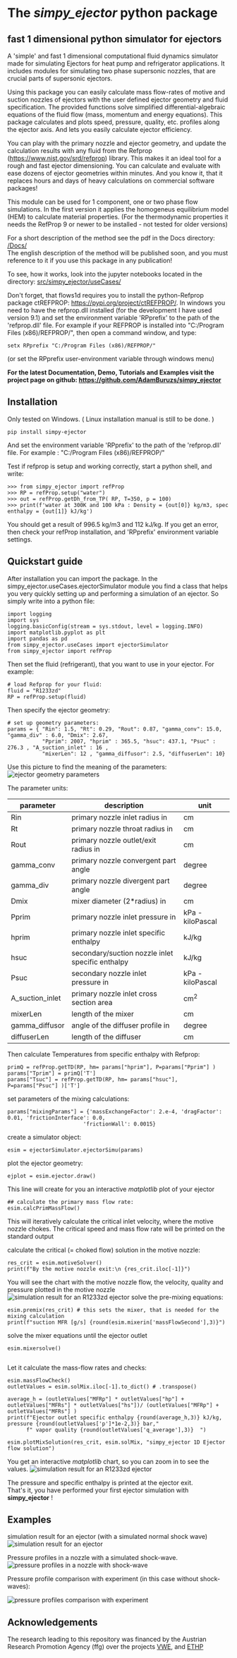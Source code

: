 # The *simpy_ejector* python package

## fast 1 dimensional python simulator for ejectors

A 'simple' and fast 1 dimensional computational fluid dynamics simulator
made for simulating Ejectors for heat pump and
refrigerator applications. It includes modules for
simulating two phase supersonic nozzles, that are crucial parts
of supersonic ejectors.

Using this package you can easily calculate mass flow-rates of motive and suction nozzles of ejectors with 
the user defined ejector geometry and fluid specification. 
The provided functions solve simplified differential-algebraic equations of the fluid flow (mass, momentum and energy equations).
This package calculates and plots speed, pressure, quality, etc. profiles along the ejector axis. 
And lets you easily calculate ejector efficiency. 

You can play with the primary nozzle and ejector geometry, and update the calculation results with any fluid from the 
Refprop (https://www.nist.gov/srd/refprop) library. This makes it an ideal tool for a rough and fast ejector dimensioning.
You can calculate and evaluate with ease dozens of ejector geometries within minutes. And you know it, that it replaces hours and days 
of heavy calculations on commercial software packages!

This module can be used for 1 component, one or two phase flow simulations.
In the first version it applies the homogeneus equilibrium model (HEM) to calculate
material properties. (For the thermodynamic properties it needs the RefProp 9 or newer to be installed - not tested for older versions)  


For a short description of the method see the pdf in the Docs directory: 
[/Docs/](./Docs/Ejector_Buruzs.pdf) <br>
The english description of the method will be published soon, and you must reference to it if you use this package in any publication! 


To see, how it works, look into the jupyter notebooks located in the directory:
[src/simpy_ejector/useCases/](./src/simpy_ejector/useCases/EjectorMixerSingleShocking.ipynb)

Don't forget, that flows1d requires you to install the python-Refprop package ctREFPROP:
https://pypi.org/project/ctREFPROP/.
In windows you need to have the refprop.dll installed (for the development I have used version 9.1)
and set the environment variable 'RPprefix' to the path of the 'refprop.dll' file. 
For example if your REFPROP is installed into "C:/Program Files (x86)/REFPROP/", then open a command window, and type:
```
setx RPprefix "C:/Program Files (x86)/REFPROP/"
```
(or set the RPprefix user-environment variable  through windows menu)

**For the latest Documentation, Demo, Tutorials and Examples visit the project page on github:
https://github.com/AdamBuruzs/simpy_ejector**

## Installation
Only tested on Windows. ( Linux installation manual is still to be done. )

````
pip install simpy-ejector
````
And set the environment variable 'RPprefix' to the path of the 'refprop.dll' file. 
For example : "C:/Program Files (x86)/REFPROP/"

Test if refprop is setup and working correctly, start a python shell, and write:

````
>>> from simpy_ejector import refProp
>>> RP = refProp.setup("water")
>>> out = refProp.getDh_from_TP( RP, T=350, p = 100)
>>> print(f'water at 300K and 100 kPa : Density = {out[0]} kg/m3, spec enthalpy = {out[1]} kJ/kg')
````
You should get a result of 996.5 kg/m3 and 112 kJ/kg. If you get an error, then check your refProp installation, and 'RPprefix' environment variable settings.

## Quickstart guide

After installation you can import the package. In the simpy_ejector.useCases.ejectorSimulator module you find a class that helps you very quickly setting up and performing a simulation of an ejector. So simply write into a python file:

````
import logging
import sys
logging.basicConfig(stream = sys.stdout, level = logging.INFO)
import matplotlib.pyplot as plt
import pandas as pd
from simpy_ejector.useCases import ejectorSimulator
from simpy_ejector import refProp
````

Then set the fluid (refrigerant), that you want to use in your ejector. For example:

````
# load Refprop for your fluid:
fluid = "R1233zd"
RP = refProp.setup(fluid)
````

Then specify the ejector geometry:
```
# set up geometry parameters:
params = { "Rin": 1.5, "Rt": 0.29, "Rout": 0.87, "gamma_conv": 15.0, "gamma_div" : 6.0, "Dmix": 2.67,
           "Pprim": 2007, "hprim" : 365.5, "hsuc": 437.1, "Psuc" : 276.3 , "A_suction_inlet" : 16 ,
           "mixerLen": 12 , "gamma_diffusor": 2.5, "diffuserLen": 10}
```

Use this picture to find the meaning of the parameters: <br>
![ejector geometry parameters](./Docs/EjectorGeom.svg)

The parameter units:

| parameter | description | unit
|---- | ---| ---
| Rin | primary nozzle inlet radius in | cm
|Rt| primary nozzle throat radius in| cm
|Rout| primary nozzle outlet/exit radius in| cm
|gamma_conv| primary nozzle convergent part angle| degree
|gamma_div| primary nozzle divergent part angle| degree
|Dmix| mixer diameter (2*radius) in| cm
|Pprim| primary nozzle inlet pressure in| kPa - kiloPascal
|hprim| primary nozzle inlet specific enthalpy | kJ/kg
|hsuc| secondary/suction nozzle inlet specific enthalpy | kJ/kg <br>
|Psuc| secondary nozzle inlet pressure in| kPa - kiloPascal
|A_suction_inlet| primary nozzle inlet cross section area| cm<sup>2</sup> <br>
|mixerLen| length of the mixer| cm <br>
|gamma_diffusor| angle of the diffuser profile in| degree <br>
|diffuserLen| length of the diffuser| cm <br>

Then calculate Temperatures from specific enthalpy with Refprop:

```
primQ = refProp.getTD(RP, hm= params["hprim"], P=params["Pprim"] )
params["Tprim"] = primQ['T']
params["Tsuc"] = refProp.getTD(RP, hm= params["hsuc"], P=params["Psuc"] )['T']
```

set parameters of the mixing calculations:
```
params["mixingParams"] = {'massExchangeFactor': 2.e-4, 'dragFactor': 0.01, 'frictionInterface': 0.0,
                        'frictionWall': 0.0015}
```

create a simulator object:
```
esim = ejectorSimulator.ejectorSimu(params)
```
 plot the ejector geometry:
```
ejplot = esim.ejector.draw()
```
This line will create for you an interactive *matplotlib* plot of your ejector

```
## calculate the primary mass flow rate:
esim.calcPrimMassFlow()
```
This will iteratively calculate the critical inlet velocity, where the motive nozzle chokes. The critical speed and mass flow rate will be printed on the standard output

calculate the critical (= choked flow) solution in the motive nozzle:
```
res_crit = esim.motiveSolver()
print(f"By the motive nozzle exit:\n {res_crit.iloc[-1]}")
```
You will see the chart with the motive nozzle flow, the velocity, quality and pressure plotted in the motive nozzle 
![simulation result for an R1233zd ejector](./src/simpy_ejector/charts/R12_primnozzle.png)
 solve the pre-mixing equations:
```
esim.premix(res_crit) # this sets the mixer, that is needed for the mixing calculation
print(f"suction MFR [g/s] {round(esim.mixerin['massFlowSecond'],3)}")
```
 solve the mixer equations until the ejector outlet
```
esim.mixersolve()
  
  ```
Let it calculate the mass-flow rates and checks:
```
esim.massFlowCheck()
outletValues = esim.solMix.iloc[-1].to_dict() # .transpose()

average_h = (outletValues["MFRp"] * outletValues["hp"] + outletValues["MFRs"] * outletValues["hs"])/ (outletValues["MFRp"] + outletValues["MFRs"] )
print(f"Ejector outlet specific enthalpy {round(average_h,3)} kJ/kg, pressure {round(outletValues['p']*1e-2,3)} bar,"
      f" vapor quality {round(outletValues['q_average'],3)}  ")

esim.plotMixSolution(res_crit, esim.solMix, "simpy_ejector 1D Ejector flow solution")
```
You get an interactive *matplotlib* chart, so you can zoom in to see the values.
![simulation result for an R1233zd ejector](./src/simpy_ejector/charts/R12_ejector.png)

The pressure and specific enthalpy is printed at the ejector exit. <br>
That's it, you have performed your first ejector simulation with **simpy_ejector** ! 


## Examples

simulation result for an ejector (with a simulated normal shock wave)
![simulation result for an ejector](./src/simpy_ejector/charts/ShockInMixer.png)

Pressure profiles in a nozzle with a simulated shock-wave.
![pressure profiles in a nozzle with shock-wave](./src/simpy_ejector/charts/Pressure_profiles_Nozzle.png)

Pressure profile comparison with experiment (in this case without shock-waves):

![pressure profiles comparison with experiment](./src/simpy_ejector/charts/PressureExp.png)

## Acknowledgements
The research leading to this repository was financed by the Austrian Research Promotion Agency (ffg) over the projects [VWE](https://projekte.ffg.at/projekt/3205550), and [ETHP](https://projekte.ffg.at/projekt/4174819)